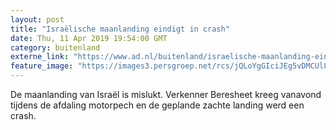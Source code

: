 ```yaml
---
layout: post
title: "Israëlische maanlanding eindigt in crash"
date: Thu, 11 Apr 2019 19:54:00 GMT
category: buitenland
externe_link: "https://www.ad.nl/buitenland/israelische-maanlanding-eindigt-in-crash~a7312224/"
feature_image: "https://images3.persgroep.net/rcs/jQLoYgGIciJEg5vDMCUl8wm1C9o/diocontent/145335294/_fitwidth/400/?appId=21791a8992982cd8da851550a453bd7f&quality=0.7"
---
```


De maanlanding van Israël is mislukt. Verkenner Beresheet kreeg vanavond tijdens de afdaling motorpech en de geplande zachte landing werd een crash.
